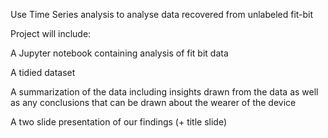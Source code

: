 Use Time Series analysis to analyse data recovered from unlabeled fit-bit

Project will include:

A Jupyter notebook containing analysis of fit bit data

A tidied dataset 

A summarization of the data including insights drawn from the data as well as any conclusions that can be drawn about the wearer of the device

A two slide presentation of our findings (+ title slide)
